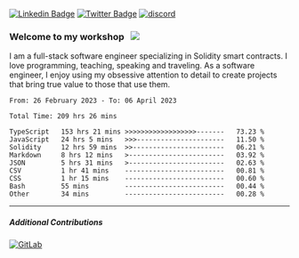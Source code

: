 [![Linkedin Badge](https://img.shields.io/badge/-LinkedIn-0e76a8?style=flat-square&logo=Linkedin&logoColor=white)](https://www.linkedin.com/in/jason-schwarz-75b91482/)
[![Twitter Badge](https://img.shields.io/badge/-Twitter-00acee?style=flat-square&logo=Twitter&logoColor=white)](https://twitter.com/passandscore)
[![discord](https://img.shields.io/badge/Discord-blue?logo=discord&logoColor=white)](https://discordapp.com/users/#3518)

### Welcome to my workshop &nbsp; ![](https://visitor-badge.glitch.me/badge?page_id=passandscore.passandscore)

I am a full-stack software engineer specializing in Solidity smart contracts. I love programming, teaching, speaking and traveling. As a software engineer, I enjoy using my obsessive attention to detail to create projects that bring true value to those that use them.

<!--START_SECTION:waka-->

```text
From: 26 February 2023 - To: 06 April 2023

Total Time: 209 hrs 26 mins

TypeScript   153 hrs 21 mins >>>>>>>>>>>>>>>>>>-------   73.23 %
JavaScript   24 hrs 5 mins   >>>----------------------   11.50 %
Solidity     12 hrs 59 mins  >>-----------------------   06.21 %
Markdown     8 hrs 12 mins   >------------------------   03.92 %
JSON         5 hrs 31 mins   >------------------------   02.63 %
CSV          1 hr 41 mins    -------------------------   00.81 %
CSS          1 hr 15 mins    -------------------------   00.60 %
Bash         55 mins         -------------------------   00.44 %
Other        34 mins         -------------------------   00.28 %
```

<!--END_SECTION:waka-->

<hr/>

##### Additional Contributions

[![GitLab](https://img.shields.io/badge/GitLab-orange?logo=gitlab&logoColor=white)](https://gitlab.com/jason_schwarz)
